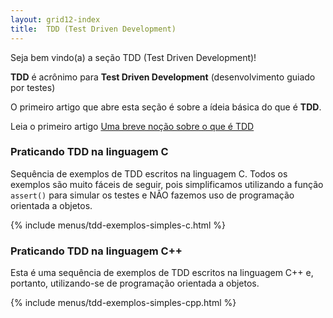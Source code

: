 ```yaml
---
layout: grid12-index
title:  TDD (Test Driven Development)
---
```


Seja bem vindo(a) a seção TDD (Test Driven Development)!
   
__TDD__ é acrônimo para __Test Driven Development__ (desenvolvimento guiado por testes)

O primeiro artigo que abre esta seção é sobre a ídeia básica do que é __TDD__.

Leia o primeiro artigo [Uma breve noção sobre o que é TDD](/tdd/o-que-e-tdd/)



### Praticando TDD na linguagem C

Sequência de exemplos de TDD escritos na linguagem C. Todos os exemplos são muito fáceis de seguir, pois simplificamos 
utilizando a função `assert()` para simular os testes e NÂO fazemos uso de programação orientada a objetos.

{% include menus/tdd-exemplos-simples-c.html %}



### Praticando TDD na linguagem C++

Esta é uma sequência de exemplos de TDD escritos na linguagem C++ e, portanto, utilizando-se de programação orientada
a objetos.

{% include menus/tdd-exemplos-simples-cpp.html %}
